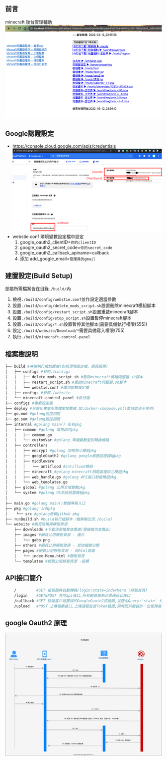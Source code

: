 ## 前言
 minecraft 後台管理輔助
![Alt text](./docs/demo.png)
## Google認證設定
 * https://console.cloud.google.com/apis/credentials
 ![Alt text](./docs/Google_Credentials.png)
 * webstie.conf 環境變數設定檔中設定
    1. google_oauth2_clientID=``你的clientID``
    2. google_oauth2_secret_code=``你的secret_code``
    3. google_oauth2_callback_apiname=callback
    5. 添加 add_google_email=``管理員的gmail``

## 建置設定(Build Setup)
部屬所需檔案皆在目錄``./build/``內
1. 檢視``./build/config/webstie.conf``並作設定適當參數
2. 設置``./build/config/delete_mods_script.sh``設置刪除minecraft模組腳本
3. 設置``./build/config/restart_script.sh``設置重啟minecraft腳本
4. 設置``./build/config/stop_script.sh``設置暫停minecraft腳本
5. 設置``./build/config/*.sh``設置暫停其他腳本(需要具備執行權限(555))
4. 設定``./build/website/Download/*``需要具備寫入權限(755)
5. 執行``./build/minecraft-control-panel``

## 檔案樹說明
```bash
├── build #專案執行檔放置處(包括環境設定檔、網頁版模)
│   ├── configs #參照./configs
│   │   ├── delete_mods_script.sh #刪除minecraft模組伺服器.sh腳本
│   │   ├── restart_script.sh #重啟minecraft伺服器.sh腳本
│   │   └── webstie.conf #環境變數設定檔
│   ├── configs #參照./website
│   └── minecraft-control-panel #執行檔
├── configs #專案設定檔
├── deploy #容器化專案所需檔案放置處,如:docker-compose.yml(暫時取消不使用)
├── go.mod #golang版控相關
├── go.sum #golang版控相關
├── internal #golang main() 私有pkg 
│   ├── common #golang 常用函式pkg
│   │   ├── common.go
│   │   └── customVar #golang 環境變數型別轉換模組
│   ├── controllers
│   │   ├── encrypt #golang 加密核心模組pkg
│   │   ├── googleOauth2 #golang google帳號認證模組pkg
│   │   ├── middleware
│   │   │   └── antiflood #antiflood模組
│   │   ├── minecraft #golang minecraft相關處理核心模組pkg
│   │   ├── web_handle.go #golang API接口對接模組pkg
│   │   └── web_templates.go
│   ├── global #golang 公用全域變數pkg
│   └── system #golang OS系統設置模組pkg
│
├── main.go #golang main()整體專案入口
├── pkg #golang 公有pkg 
│    └── src #golang依賴github pkg
├── runBuild.sh #build執行檔腳本（檔案輸出至./build）
└── website #網頁版模與靜態資源
    ├── downloads #下載清單檔案放置處(壓縮檔也放置此)
    ├── images #網頁公用靜態資源 - 圖片
    │   └── gabo.png
    ├── others #網頁公用靜態資源 - 其他檔案分類
    ├── pages #網頁公用靜態資源 - 純html頁面
    │   └── index-Menu.html #靜態首頁
    └── templates #網頁公用靜態資源 -版模

```

## API接口簡介
```bash
	/         #GET 根目錄將自動轉跳/login?state=indexMenu (靜態首頁)
	/login	  #GET&POST 登陸api接口,所有網頁服務必需通過此接口
	/callback #GET 驗證客戶端獲得的GoogleOauth2認證碼,並藉由Query:'state' 作為Param後開始後續使用服務
	/upload   #POST 上傳檔案接口,上傳過程包含Token驗證,同時間只能容許一位使用者操作
```

## google Oauth2 原理
 ![Alt text](./docs/Demo_sequence_diagram.svg)
